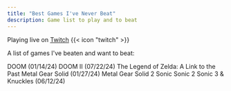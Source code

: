 ```yaml
---
title: "Best Games I've Never Beat"
description: Game list to play and to beat
---
```

Playing live on [Twitch](https://www.twitch.tv/kilobytekeith) {{< icon "twitch" >}}

A list of games I've beaten and want to beat:

DOOM (01/14/24)
DOOM II (07/22/24)
The Legend of Zelda: A Link to the Past
Metal Gear Solid (01/27/24)
Metal Gear Solid 2
Sonic
Sonic 2
Sonic 3 & Knuckles (06/12/24)
